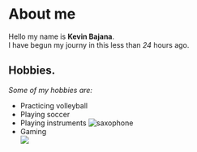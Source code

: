 # About me
Hello my name is **Kevin Bajana**.  
I have begun my journy in this less than *24* hours ago.  
## Hobbies.  
*Some of my hobbies are:*  
- Practicing volleyball 
- Playing soccer
- Playing instruments
![saxophone](https://encrypted-tbn0.gstatic.com/images?q=tbn:ANd9GcTPMVXlk0Hfg6oaC3UFuKsaFKMY7s-tWWgoLA&s)
- Gaming  
![](https://encrypted-tbn0.gstatic.com/images?q=tbn:ANd9GcQKv8YvqEJM_NgoyhxG1YOYZD8mKIaYdjyrSw&s)



